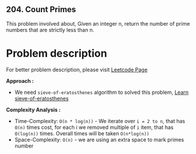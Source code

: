 ## 204. Count Primes

This problem involved about, Given an integer n, return the number of prime numbers that are strictly less than n.

# Problem description

For better problem description, please visit [Leetcode Page](https://leetcode.com/problems/count-primes/description/)

**Approach :**<br/>

-   We need `sieve-of-eratosthenes` algorithm to solved this problem, [Learn sieve-of-eratosthenes ](https://www.geeksforgeeks.org/sieve-of-eratosthenes/)

**Complexity Analysis :**<br/>

-   Time-Complexity: `O(n * log(n))` - We iterate over `i = 2 to n`, that has `O(n)` times cost, for each i we removed multiple of `i` item, that has `O(log(n))` times. Overall times will be taken `O(n*log(n))`
-   Space-Complexity: `O(n)` - we are using an extra space to mark primes number
